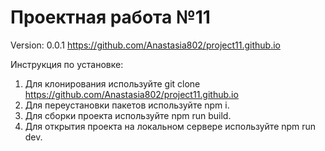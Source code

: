 # Проектная работа №11
Version: 0.0.1 
https://github.com/Anastasia802/project11.github.io

Инструкция по установке:
1. Для клонирования используйте git clone https://github.com/Anastasia802/project11.github.io
2. Для переустановки пакетов используйте npm i.
3. Для сборки проекта используйте npm run build.
4. Для открытия проекта на локальном сервере используйте npm run dev.
